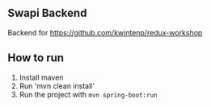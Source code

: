## Swapi Backend
Backend for https://github.com/kwintenp/redux-workshop

## How to run
1. Install maven
2. Run 'mvn clean install'
3. Run the project with `mvn spring-boot:run`